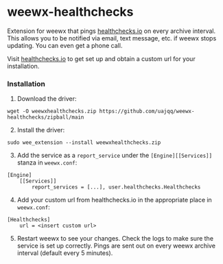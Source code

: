 # weewx-healthchecks
Extension for weewx that pings [healthchecks.io](https://healthchecks.io) on every archive interval. This allows you to be notified via email, text message, etc. if weewx stops updating. You can even get a phone call.

Visit [healthchecks.io](https://healthchecks.io) to get set up and obtain a custom url for your installation.


### Installation


1) Download the driver:

```
wget -O weewxhealthchecks.zip https://github.com/uajqq/weewx-healthchecks/zipball/main
```

2) Install the driver:

```
sudo wee_extension --install weewxhealthchecks.zip
``` 

3) Add the service as a `report_service` under the  `[Engine][[Services]]` stanza in `weewx.conf`:

```
[Engine]
    [[Services]]
        report_services = [...], user.healthchecks.Healthchecks
```

4) Add your custom url from healthchecks.io in the appropriate place in `weewx.conf`:

```
[Healthchecks]
    url = <insert custom url>
```

5) Restart weewx to see your changes. Check the logs to make sure the service is set up correctly. Pings are sent out on every weewx archive interval (default every 5 minutes).
